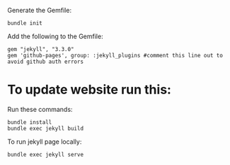 Generate the Gemfile:
```
bundle init
```

Add the following to the Gemfile:
```
gem "jekyll", "3.3.0"
gem 'github-pages', group: :jekyll_plugins #comment this line out to avoid github auth errors
```

# To update website run this:

Run these commands:
```
bundle install
bundle exec jekyll build
```

To run jekyll page locally:
```
bundle exec jekyll serve
```